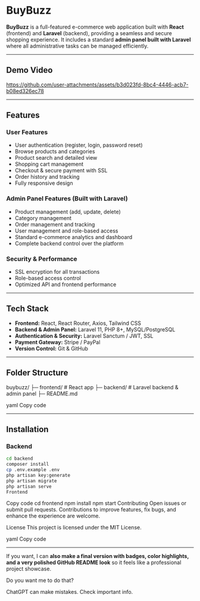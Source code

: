 # BuyBuzz

**BuyBuzz** is a full-featured e-commerce web application built with **React** (frontend) and **Laravel** (backend), providing a seamless and secure shopping experience. It includes a standard **admin panel built with Laravel** where all administrative tasks can be managed efficiently.

---

## Demo Video


https://github.com/user-attachments/assets/b3d023fd-8bc4-4446-acb7-b08ed326ec78



---

## Features

### User Features
- User authentication (register, login, password reset)
- Browse products and categories
- Product search and detailed view
- Shopping cart management
- Checkout & secure payment with SSL
- Order history and tracking
- Fully responsive design

### Admin Panel Features (Built with Laravel)
- Product management (add, update, delete)
- Category management
- Order management and tracking
- User management and role-based access
- Standard e-commerce analytics and dashboard
- Complete backend control over the platform

### Security & Performance
- SSL encryption for all transactions
- Role-based access control
- Optimized API and frontend performance

---

## Tech Stack
- **Frontend:** React, React Router, Axios, Tailwind CSS
- **Backend & Admin Panel:** Laravel 11, PHP 8+, MySQL/PostgreSQL
- **Authentication & Security:** Laravel Sanctum / JWT, SSL
- **Payment Gateway:** Stripe / PayPal
- **Version Control:** Git & GitHub

---

## Folder Structure
buybuzz/
├─ frontend/ # React app
├─ backend/ # Laravel backend & admin panel
├─ README.md

yaml
Copy code

---

## Installation

### Backend
```bash
cd backend
composer install
cp .env.example .env
php artisan key:generate
php artisan migrate
php artisan serve
Frontend
```
Copy code
cd frontend
npm install
npm start
Contributing
Open issues or submit pull requests. Contributions to improve features, fix bugs, and enhance the experience are welcome.

License
This project is licensed under the MIT License.

yaml
Copy code

---

If you want, I can **also make a final version with badges, color highlights, and a very polished GitHub README look** so it feels like a professional project showcase.  

Do you want me to do that?












ChatGPT can make mistakes. Check important info.
